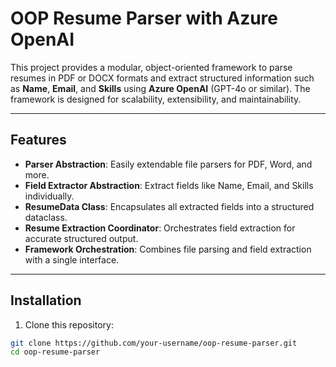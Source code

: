 # OOP Resume Parser with Azure OpenAI

This project provides a modular, object-oriented framework to parse resumes in PDF or DOCX formats and extract structured information such as **Name**, **Email**, and **Skills** using **Azure OpenAI** (GPT-4o or similar). The framework is designed for scalability, extensibility, and maintainability.

---

## Features

- **Parser Abstraction**: Easily extendable file parsers for PDF, Word, and more.
- **Field Extractor Abstraction**: Extract fields like Name, Email, and Skills individually.
- **ResumeData Class**: Encapsulates all extracted fields into a structured dataclass.
- **Resume Extraction Coordinator**: Orchestrates field extraction for accurate structured output.
- **Framework Orchestration**: Combines file parsing and field extraction with a single interface.

---

## Installation

1. Clone this repository:

```bash
git clone https://github.com/your-username/oop-resume-parser.git
cd oop-resume-parser
